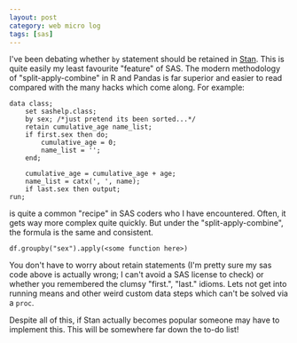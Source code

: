 ```yaml
---
layout: post
category: web micro log
tags: [sas]
---
```


I've been debating whether `by` statement should be retained in [Stan](http://chappers.github.com/Stan). This is quite easily my least favourite "feature" of SAS. The modern methodology of "split-apply-combine" in R and Pandas is far superior and easier to read compared with the many hacks which come along. For example:

    data class;
        set sashelp.class;
        by sex; /*just pretend its been sorted...*/
        retain cumulative_age name_list;
        if first.sex then do;
            cumulative_age = 0;
            name_list = '';
        end;

        cumulative_age = cumulative_age + age;
        name_list = catx(', ', name);
        if last.sex then output;
    run;

is quite a common "recipe" in SAS coders who I have encountered. Often, it gets way more complex quite quickly. But under the "split-apply-combine", the formula is the same and consistent.

    df.groupby("sex").apply(<some function here>)

You don't have to worry about retain statements (I'm pretty sure my sas code above is actually
wrong; I can't avoid a SAS license to check) or whether you remembered the clumsy "first.", "last." idioms. Lets not get into running means and other weird custom data steps which can't
be solved via a `proc`.

Despite all of this, if Stan actually becomes popular someone may have to implement this.
This will be somewhere far down the to-do list!
